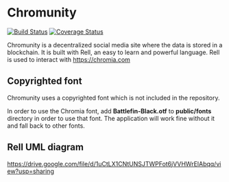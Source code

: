 # Chromunity
[![Build Status](https://travis-ci.org/snieking/chromunity.svg?branch=master)](https://travis-ci.org/snieking/chromunity) [![Coverage Status](https://coveralls.io/repos/github/snieking/chromunity/badge.svg?branch=dev)](https://coveralls.io/github/snieking/chromunity?branch=dev)

Chromunity is a decentralized social media site where the data is stored in a blockchain. It is built with Rell, an easy to learn and powerful language. Rell is used to interact with https://chromia.com

## Copyrighted font
Chromunity uses a copyrighted font which is not included in the repository.

In order to use the Chromia font, add **Battlefin-Black.otf** to **public/fonts** directory in order to use that font. 
The application will work fine without it and fall back to other fonts.

## Rell UML diagram
https://drive.google.com/file/d/1uCtLX1CNtUNSJTWPFot6jVVHWrElAbqq/view?usp=sharing
